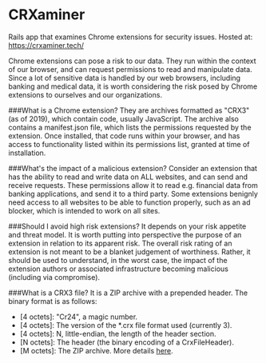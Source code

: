 # CRXaminer

Rails app that examines Chrome extensions for security issues.
Hosted at: https://crxaminer.tech/

Chrome extensions can pose a risk to our data. They run within the context of our browser, and can request permissions to read and manipulate data.
Since a lot of sensitive data is handled by our web browsers, including banking and medical data, it is worth considering the risk posed by Chrome extensions to ourselves and our organizations. 

###What is a Chrome extension?
They are archives formatted as "CRX3" (as of 2019), which contain code, usually JavaScript. The archive also contains a manifest.json file, which lists the permissions requested by the extension. Once installed, that code runs within your browser, and has access to functionality listed within its permissions list, granted at time of installation. 

###What's the impact of a malicious extension?
Consider an extension that has the ability to read and write data on ALL websites, and can send and receive requests. These permissions allow it to read e.g. financial data from banking applications, and send it to a third party. 
Some extensions benignly need access to all websites to be able to function properly, such as an ad blocker, which is intended to work on all sites. 

###Should I avoid high risk extensions?
It depends on your risk appetite and threat model. It is worth putting into perspective the purpose of an extension in relation to its apparent risk. 
The overall risk rating of an extension is not meant to be a blanket judgement of worthiness. Rather, it should be used to understand, in the worst case, the impact of the extension authors or associated infrastructure becoming malicious (including via compromise). 

###What is a CRX3 file?
It is a ZIP archive with a prepended header. The binary format is as follows:
- [4 octets]: "Cr24", a magic number.
- [4 octets]: The version of the *.crx file format used (currently 3).
- [4 octets]: N, little-endian, the length of the header section.
- [N octets]: The header (the binary encoding of a CrxFileHeader).
- [M octets]: The ZIP archive.
More details [here](https://chromium.googlesource.com/chromium/src/+/refs/tags/127.0.6483.0/components/crx_file/crx3.proto).
